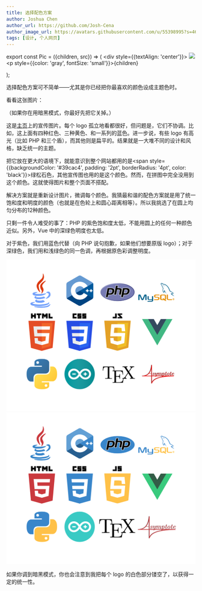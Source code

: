 ```yaml
---
title: 选择配色方案
author: Joshua Chen
author_url: https://github.com/Josh-Cena
author_image_url: https://avatars.githubusercontent.com/u/55398995?s=460&u=88dc0dcb0691877524dd8739db9fde7ed4fa9721&v=4
tags: [设计, 个人网页]
---
```


export const Pic = ({children, src}) => (
    <div style={{textAlign: 'center'}}>
        <img src={src} />
        <p style={{color: 'gray', fontSize: 'small'}}>{children}</p>
    </div>);

选择配色方案可不简单——尤其是你已经把你最喜欢的颜色设成主题色时。

<!-- truncate -->

看看这张图片：

<Pic src="/zh-Hans/img/frontpage/feature1-original.svg">（如果你在用暗黑模式，你最好先把它关掉。）</Pic>

这是[主页](/)上的宣传图片。每个 logo 孤立地看都很好，但问题是，它们不协调。比如，这上面有四种红色、三种黄色、和一系列的蓝色。进一步说，有些 logo 有高光（比如 PHP 和三个盾），而其他则是扁平的。结果就是一大堆不同的设计和风格，缺乏统一的主题。

把它放在更大的语境下，就能意识到整个网站都用的是<span style={{backgroundColor: '#39cac4', padding: '2pt', borderRadius: '4pt', color: 'black'}}>绿松石色</span>，其他宣传图也用的是这个颜色。然而，在拼图中完全没用到这个颜色。这就使得图片和整个页面不搭配。

解决方案就是重新设计图片，微调每个颜色。我猜最和谐的配色方案就是用了统一饱和度和明度的颜色（也就是在色轮上和圆心距离相等）。所以我挑选了在圆上均匀分布的12种颜色。

<Pic src="/zh-Hans/img/blog/2021-3-15/Color.svg"></Pic>

只剩一件令人难受的事了：PHP 的紫色饱和度太低，不能用圆上的任何一种颜色近似。另外，Vue 中的深绿色明度也太低。

对于紫色，我们用蓝色代替（向 PHP 说句抱歉，如果他们想要原版 logo）；对于深绿色，我们用和浅绿色的同一色调，再根据原色彩调整明度。

<div style={{textAlign: 'center'}}>
<img src="/zh-Hans/img/frontpage/feature1-original.svg" style={{margin: '-30px', maxWidth: '400px'}}></img>
<img src="/zh-Hans/img/frontpage/feature1.svg" style={{margin: '-30px', maxWidth: '400px'}}></img>
</div>

如果你调到暗黑模式，你也会注意到我把每个 logo 的白色部分镂空了，以获得一定的统一性。
